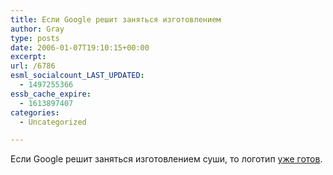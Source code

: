 ```yaml
---
title: Если Google решит заняться изготовлением
author: Gray
type: posts
date: 2006-01-07T19:10:15+00:00
excerpt:
url: /6786
esml_socialcount_LAST_UPDATED:
  - 1497255366
essb_cache_expire:
  - 1613897407
categories:
  - Uncategorized

---
```








Если Google решит заняться изготовлением суши, то логотип <a href="http://blog.outer-court.com/archive/2006-01-07.html#n46" target="_blank">уже готов</a>.